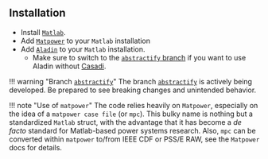 ## Installation

- Install [`Matlab`](https://www.mathworks.com).
- Add [`Matpower`](https://matpower.org/) to your `Matlab` installation
- Add [`Aladin`](https://github.com/alexe15/ALADIN.m) to your `Matlab` installation.
    - Make sure to switch to the [`abstractify` branch](https://github.com/alexe15/ALADIN.m/tree/abstractify) if you want to use Aladin without [Casadi](https://web.casadi.org/docs/).

!!! warning "Branch [`abstractify`](https://github.com/alexe15/ALADIN.m/tree/abstractify)"
    The branch [`abstractify`](https://github.com/alexe15/ALADIN.m/tree/abstractify) is actively being developed.
    Be prepared to see breaking changes and unintended behavior.

!!! note "Use of `matpower`"
    The code relies heavily on `Matpower`, especially on the idea of a `matpower case file` (or `mpc`).
    This bulky name is nothing but a standardized `Matlab` struct, with the advantage that it has become a *de facto* standard for Matlab-based power systems research.
    Also, `mpc` can be converted within `matpower` to/from IEEE CDF or PSS/E RAW, see the `Matpower` docs for details.